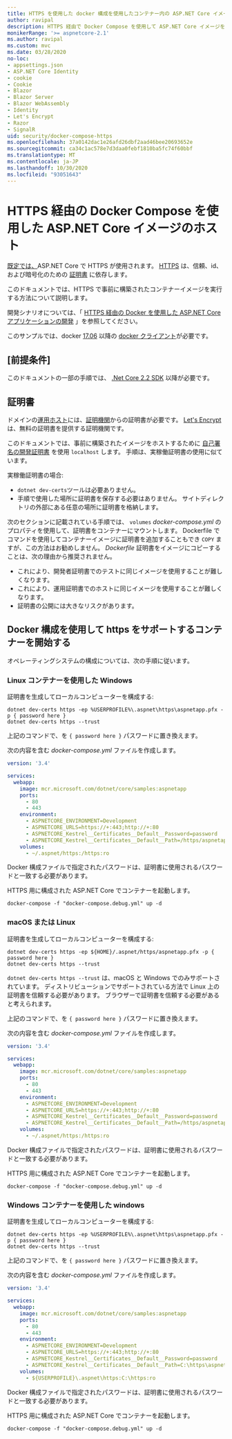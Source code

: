 ```yaml
---
title: HTTPS を使用した docker 構成を使用したコンテナー内の ASP.NET Core イメージのホスト
author: ravipal
description: HTTPS 経由で Docker Compose を使用して ASP.NET Core イメージをホストする方法について説明します。
monikerRange: '>= aspnetcore-2.1'
ms.author: ravipal
ms.custom: mvc
ms.date: 03/28/2020
no-loc:
- appsettings.json
- ASP.NET Core Identity
- cookie
- Cookie
- Blazor
- Blazor Server
- Blazor WebAssembly
- Identity
- Let's Encrypt
- Razor
- SignalR
uid: security/docker-compose-https
ms.openlocfilehash: 37a0142dac1e26afd26dbf2aad46bee20693652e
ms.sourcegitcommit: ca34c1ac578e7d3daa0febf1810ba5fc74f60bbf
ms.translationtype: MT
ms.contentlocale: ja-JP
ms.lasthandoff: 10/30/2020
ms.locfileid: "93051643"
---
```

# <a name="hosting-aspnet-core-images-with-docker-compose-over-https"></a>HTTPS 経由の Docker Compose を使用した ASP.NET Core イメージのホスト


[既定では、](./enforcing-ssl.md)ASP.NET Core で HTTPS が使用されます。 [HTTPS](https://en.wikipedia.org/wiki/HTTPS) は、信頼、id、および暗号化のための [証明書](https://en.wikipedia.org/wiki/Public_key_certificate) に依存します。

このドキュメントでは、HTTPS で事前に構築されたコンテナーイメージを実行する方法について説明します。

開発シナリオについては、「 [HTTPS 経由の Docker を使用した ASP.NET Core アプリケーションの開発](https://github.com/dotnet/dotnet-docker/blob/master/samples/run-aspnetcore-https-development.md) 」を参照してください。

このサンプルでは、docker [17.06](https://docs.docker.com/release-notes/docker-ce) 以降の [docker クライアント](https://www.docker.com/products/docker)が必要です。

## <a name="prerequisites"></a>[前提条件]

このドキュメントの一部の手順では、 [.Net Core 2.2 SDK](https://dotnet.microsoft.com/download) 以降が必要です。

## <a name="certificates"></a>証明書

ドメインの[運用ホスト](https://blogs.msdn.microsoft.com/webdev/2017/11/29/configuring-https-in-asp-net-core-across-different-platforms/)には、[証明機関](https://wikipedia.org/wiki/Certificate_authority)からの証明書が必要です。 [Let's Encrypt](https://letsencrypt.org/) は、無料の証明書を提供する証明機関です。

このドキュメントでは、事前に構築されたイメージをホストするために [自己署名の開発証明書](https://wikipedia.org/wiki/Self-signed_certificate) を使用 `localhost` します。 手順は、実稼働証明書の使用に似ています。

実稼働証明書の場合:

* `dotnet dev-certs`ツールは必要ありません。
* 手順で使用した場所に証明書を保存する必要はありません。 サイトディレクトリの外部にある任意の場所に証明書を格納します。

次のセクションに記載されている手順では、 `volumes` *docker-compose.yml* のプロパティを使用して、証明書をコンテナーにマウントします。 Dockerfile でコマンドを使用してコンテナーイメージに証明書を追加することもでき `COPY` ますが、この方法はお勧めしません。 *Dockerfile* 証明書をイメージにコピーすることは、次の理由から推奨されません。

* これにより、開発者証明書でのテストに同じイメージを使用することが難しくなります。
* これにより、運用証明書でのホストに同じイメージを使用することが難しくなります。
* 証明書の公開には大きなリスクがあります。

## <a name="starting-a-container-with-https-support-using-docker-compose"></a>Docker 構成を使用して https をサポートするコンテナーを開始する

オペレーティングシステムの構成については、次の手順に従います。

### <a name="windows-using-linux-containers"></a>Linux コンテナーを使用した Windows

証明書を生成してローカルコンピューターを構成する:

```dotnetcli
dotnet dev-certs https -ep %USERPROFILE%\.aspnet\https\aspnetapp.pfx -p { password here }
dotnet dev-certs https --trust
```

上記のコマンドで、を `{ password here }` パスワードに置き換えます。

次の内容を含む _docker-compose.yml_ ファイルを作成します。

```yaml
version: '3.4'

services:
  webapp:
    image: mcr.microsoft.com/dotnet/core/samples:aspnetapp
    ports:
      - 80
      - 443
    environment:
      - ASPNETCORE_ENVIRONMENT=Development
      - ASPNETCORE_URLS=https://+:443;http://+:80
      - ASPNETCORE_Kestrel__Certificates__Default__Password=password
      - ASPNETCORE_Kestrel__Certificates__Default__Path=/https/aspnetapp.pfx
    volumes:
      - ~/.aspnet/https:/https:ro
```
Docker 構成ファイルで指定されたパスワードは、証明書に使用されるパスワードと一致する必要があります。

HTTPS 用に構成された ASP.NET Core でコンテナーを起動します。

```console
docker-compose -f "docker-compose.debug.yml" up -d
```

### <a name="macos-or-linux"></a>macOS または Linux

証明書を生成してローカルコンピューターを構成する:

```dotnetcli
dotnet dev-certs https -ep ${HOME}/.aspnet/https/aspnetapp.pfx -p { password here }
dotnet dev-certs https --trust
```

`dotnet dev-certs https --trust` は、macOS と Windows でのみサポートされています。 ディストリビューションでサポートされている方法で Linux 上の証明書を信頼する必要があります。 ブラウザーで証明書を信頼する必要があると考えられます。

上記のコマンドで、を `{ password here }` パスワードに置き換えます。

次の内容を含む _docker-compose.yml_ ファイルを作成します。

```yaml
version: '3.4'

services:
  webapp:
    image: mcr.microsoft.com/dotnet/core/samples:aspnetapp
    ports:
      - 80
      - 443
    environment:
      - ASPNETCORE_ENVIRONMENT=Development
      - ASPNETCORE_URLS=https://+:443;http://+:80
      - ASPNETCORE_Kestrel__Certificates__Default__Password=password
      - ASPNETCORE_Kestrel__Certificates__Default__Path=/https/aspnetapp.pfx
    volumes:
      - ~/.aspnet/https:/https:ro
```
Docker 構成ファイルで指定されたパスワードは、証明書に使用されるパスワードと一致する必要があります。

HTTPS 用に構成された ASP.NET Core でコンテナーを起動します。

```console
docker-compose -f "docker-compose.debug.yml" up -d
```

### <a name="windows-using-windows-containers"></a>Windows コンテナーを使用した windows

証明書を生成してローカルコンピューターを構成する:

```dotnetcli
dotnet dev-certs https -ep %USERPROFILE%\.aspnet\https\aspnetapp.pfx -p { password here }
dotnet dev-certs https --trust
```

上記のコマンドで、を `{ password here }` パスワードに置き換えます。

次の内容を含む _docker-compose.yml_ ファイルを作成します。

```yaml
version: '3.4'

services:
  webapp:
    image: mcr.microsoft.com/dotnet/core/samples:aspnetapp
    ports:
      - 80
      - 443
    environment:
      - ASPNETCORE_ENVIRONMENT=Development
      - ASPNETCORE_URLS=https://+:443;http://+:80
      - ASPNETCORE_Kestrel__Certificates__Default__Password=password
      - ASPNETCORE_Kestrel__Certificates__Default__Path=C:\https\aspnetapp.pfx
    volumes:
      - ${USERPROFILE}\.aspnet\https:C:\https:ro
```
Docker 構成ファイルで指定されたパスワードは、証明書に使用されるパスワードと一致する必要があります。

HTTPS 用に構成された ASP.NET Core でコンテナーを起動します。

```console
docker-compose -f "docker-compose.debug.yml" up -d
```

